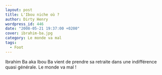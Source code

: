 ```yaml
---
layout: post
title: L'Ibou niche où ?
author: Dirty Henry
wordpress_id: 446
date: "2008-05-21 19:37:00 +0200"
cover: ibrahim-ba.jpg
category: Le monde va mal
tags:
  - Foot
---
```


Ibrahim Ba aka Ibou Ba vient de prendre sa retraite dans une indifférence quasi
générale. Le monde va mal !
